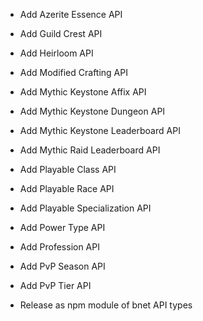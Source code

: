- Add Azerite Essence API
- Add Guild Crest API
- Add Heirloom API
- Add Modified Crafting API
- Add Mythic Keystone Affix API
- Add Mythic Keystone Dungeon API
- Add Mythic Keystone Leaderboard API
- Add Mythic Raid Leaderboard API
- Add Playable Class API
- Add Playable Race API
- Add Playable Specialization API
- Add Power Type API
- Add Profession API
- Add PvP Season API
- Add PvP Tier API

- Release as npm module of bnet API types
